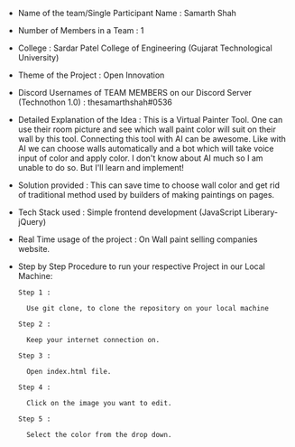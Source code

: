 * Name of the team/Single Participant Name : Samarth Shah 

* Number of Members in a Team : 1

* College : Sardar Patel College of Engineering (Gujarat Technological University)

* Theme of the Project : Open Innovation

* Discord Usernames of TEAM MEMBERS on our Discord Server (Technothon 1.0) : thesamarthshah#0536

* Detailed Explanation of the Idea : This is a Virtual Painter Tool. One can use their room picture and see which wall paint color will suit on their wall by this tool. Connecting this tool with AI can be awesome. Like with AI we can choose walls automatically and a bot which will take voice input of color and apply color.
I don't know about AI much so I am unable to do so. But I'll learn and implement!

* Solution provided : This can save time to choose wall color and get rid of traditional method used by builders of making paintings on pages.

* Tech Stack used : Simple frontend development (JavaScript Liberary- jQuery)

* Real Time usage of the project : On Wall paint selling companies website.

* Step by Step Procedure to run your respective Project in our Local Machine:

      Step 1 :
    
        Use git clone, to clone the repository on your local machine
    
      Step 2 :
    
        Keep your internet connection on.
    
      Step 3 :
    
        Open index.html file.
    
      Step 4 :
    
        Click on the image you want to edit.
        
      Step 5 :
    
        Select the color from the drop down. 


